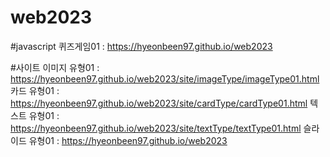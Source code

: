 # web2023


#javascript
퀴즈게임01 : https://hyeonbeen97.github.io/web2023

#사이트
이미지 유형01 : https://hyeonbeen97.github.io/web2023/site/imageType/imageType01.html
카드 유형01 : https://hyeonbeen97.github.io/web2023/site/cardType/cardType01.html
텍스트 유형01 : https://hyeonbeen97.github.io/web2023/site/textType/textType01.html
슬라이드 유형01 : https://hyeonbeen97.github.io/web2023
